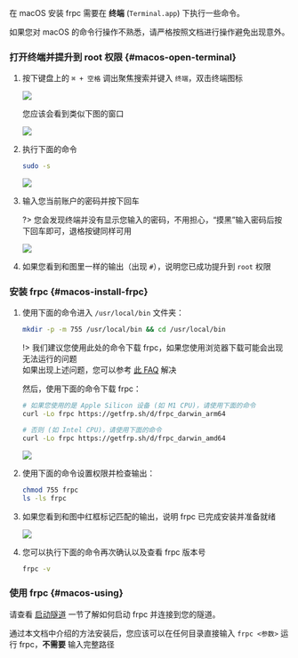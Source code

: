 在 macOS 安装 frpc 需要在 **终端** (`Terminal.app`) 下执行一些命令。

如果您对 macOS 的命令行操作不熟悉，请严格按照文档进行操作避免出现意外。

### 打开终端并提升到 root 权限 {#macos-open-terminal}

1. 按下键盘上的 `⌘ + 空格` 调出聚焦搜索并键入 `终端`，双击终端图标

   ![](_images/macos-0.png)

   您应该会看到类似下图的窗口

   ![](_images/macos-1.png)

2. 执行下面的命令

   ```bash
   sudo -s
   ```

   ![](_images/macos-2.png)

3. 输入您当前账户的密码并按下回车

   ?> 您会发现终端并没有显示您输入的密码，不用担心，“摸黑”输入密码后按下回车即可，退格按键同样可用

   ![](_images/macos-3.png)

4. 如果您看到和图里一样的输出（出现 `#`），说明您已成功提升到 `root` 权限

### 安装 frpc {#macos-install-frpc}

1. 使用下面的命令进入 `/usr/local/bin` 文件夹：

   ```bash
   mkdir -p -m 755 /usr/local/bin && cd /usr/local/bin
   ```

   !> 我们建议您使用此处的命令下载 frpc，如果您使用浏览器下载可能会出现无法运行的问题  
   如果出现上述问题，您可以参考 [此 FAQ](/faq/frpc#macos-run-frpc-issue) 解决

   然后，使用下面的命令下载 frpc：

   ```bash
   # 如果您使用的是 Apple Silicon 设备 (如 M1 CPU)，请使用下面的命令
   curl -Lo frpc https://getfrp.sh/d/frpc_darwin_arm64

   # 否则 (如 Intel CPU)，请使用下面的命令
   curl -Lo frpc https://getfrp.sh/d/frpc_darwin_amd64
   ```

   ![](_images/macos-4.png)

2. 使用下面的命令设置权限并检查输出：

   ```bash
   chmod 755 frpc
   ls -ls frpc
   ```

3. 如果您看到和图中红框标记匹配的输出，说明 frpc 已完成安装并准备就绪

   ![](_images/macos-5.png)

4. 您可以执行下面的命令再次确认以及查看 frpc 版本号

   ```bash
   frpc -v
   ```

### 使用 frpc {#macos-using}

请查看 [启动隧道](#running-frpc) 一节了解如何启动 frpc 并连接到您的隧道。

通过本文档中介绍的方法安装后，您应该可以在任何目录直接输入 `frpc <参数>` 运行 frpc，**不需要** 输入完整路径
